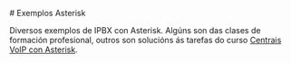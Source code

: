 # Exemplos Asterisk

Diversos exemplos de IPBX con Asterisk. Algúns son das clases de formación profesional, outros son solucións ás tarefas do curso [Centrais VoIP con Asterisk](https://danielrios.me/apuntes/cursos/2223voip/index.html).
